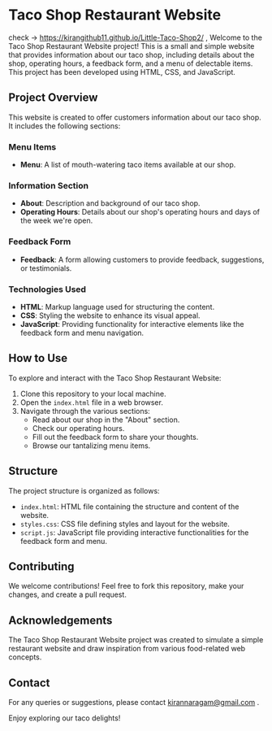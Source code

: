 # Taco Shop Restaurant Website
check -> https://kirangithub11.github.io/Little-Taco-Shop2/ ,
Welcome to the Taco Shop Restaurant Website project! This is a small and simple website that provides information about our taco shop, including details about the shop, operating hours, a feedback form, and a menu of delectable items. This project has been developed using HTML, CSS, and JavaScript.

## Project Overview

This website is created to offer customers information about our taco shop. It includes the following sections:

### Menu Items
- **Menu**: A list of mouth-watering taco items available at our shop.

### Information Section
- **About**: Description and background of our taco shop.
- **Operating Hours**: Details about our shop's operating hours and days of the week we're open.

### Feedback Form
- **Feedback**: A form allowing customers to provide feedback, suggestions, or testimonials.


### Technologies Used

- **HTML**: Markup language used for structuring the content.
- **CSS**: Styling the website to enhance its visual appeal.
- **JavaScript**: Providing functionality for interactive elements like the feedback form and menu navigation.

## How to Use

To explore and interact with the Taco Shop Restaurant Website:

1. Clone this repository to your local machine.
2. Open the `index.html` file in a web browser.
3. Navigate through the various sections:
   - Read about our shop in the "About" section.
   - Check our operating hours.
   - Fill out the feedback form to share your thoughts.
   - Browse our tantalizing menu items.

## Structure

The project structure is organized as follows:

- `index.html`: HTML file containing the structure and content of the website.
- `styles.css`: CSS file defining styles and layout for the website.
- `script.js`: JavaScript file providing interactive functionalities for the feedback form and menu.

## Contributing

We welcome contributions! Feel free to fork this repository, make your changes, and create a pull request.

## Acknowledgements

The Taco Shop Restaurant Website project was created to simulate a simple restaurant website and draw inspiration from various food-related web concepts.

## Contact

For any queries or suggestions, please contact kirannaragam@gmail.com .

Enjoy exploring our taco delights!
